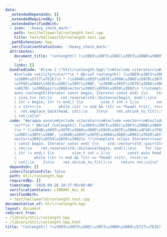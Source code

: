 ```yaml
---
data:
  _extendedDependsOn: []
  _extendedRequiredBy: []
  _extendedVerifiedWith:
  - icon: ':heavy_check_mark:'
    path: test/helloworld/runlength.test.cpp
    title: test/helloworld/runlength.test.cpp
  _pathExtension: hpp
  _verificationStatusIcon: ':heavy_check_mark:'
  attributes:
    document_title: "runlength() (\u30E9\u30F3\u30EC\u30F3\u30B0\u30B9\u5727\u7E2E\
      )"
    links: []
  bundledCode: "#line 2 \"Util/runlength.hpp\"\n#include <iterator>\n#include <vector>\n\
    #include <utility>\n\n/**\n * @brief runlength() (\u30E9\u30F3\u30EC\u30F3\u30B0\
    \u30B9\u5727\u7E2E)\n * (\u304B\u305F\u307E\u308A\u306E\u59CB\u307E\u308A\u4F4D\
    \u7F6E\u30A4\u30C6\u30EC\u30FC\u30BF, \u304B\u305F\u307E\u308A\u306E\u8981\u7D20\
    \u6570) \u306Epair\u306Evector\u3092\u8FD4\u3059\u3002\n */\ntemplate <class Iterator>\n\
    auto runlength(Iterator const begin, Iterator const end) {\n    std::vector<std::pair<Iterator,\
    \ size_t>> ret;\n    ret.reserve(std::distance(begin, end));\n\n    for (auto\
    \ itr = begin; itr != end;) {\n        size_t cnt = 1;\n        const auto head\
    \ = itr++;\n        while (itr != end && *itr == *head) ++itr, ++cnt;\n      \
    \  ret.emplace_back(head, cnt);\n    }\n\n    ret.shrink_to_fit();\n    return\
    \ ret;\n}\n"
  code: "#pragma once\n#include <iterator>\n#include <vector>\n#include <utility>\n\
    \n/**\n * @brief runlength() (\u30E9\u30F3\u30EC\u30F3\u30B0\u30B9\u5727\u7E2E\
    )\n * (\u304B\u305F\u307E\u308A\u306E\u59CB\u307E\u308A\u4F4D\u7F6E\u30A4\u30C6\
    \u30EC\u30FC\u30BF, \u304B\u305F\u307E\u308A\u306E\u8981\u7D20\u6570) \u306Epair\u306E\
    vector\u3092\u8FD4\u3059\u3002\n */\ntemplate <class Iterator>\nauto runlength(Iterator\
    \ const begin, Iterator const end) {\n    std::vector<std::pair<Iterator, size_t>>\
    \ ret;\n    ret.reserve(std::distance(begin, end));\n\n    for (auto itr = begin;\
    \ itr != end;) {\n        size_t cnt = 1;\n        const auto head = itr++;\n\
    \        while (itr != end && *itr == *head) ++itr, ++cnt;\n        ret.emplace_back(head,\
    \ cnt);\n    }\n\n    ret.shrink_to_fit();\n    return ret;\n}\n"
  dependsOn: []
  isVerificationFile: false
  path: Util/runlength.hpp
  requiredBy: []
  timestamp: '2020-09-26 18:37:05+09:00'
  verificationStatus: LIBRARY_ALL_AC
  verifiedWith:
  - test/helloworld/runlength.test.cpp
documentation_of: Util/runlength.hpp
layout: document
redirect_from:
- /library/Util/runlength.hpp
- /library/Util/runlength.hpp.html
title: "runlength() (\u30E9\u30F3\u30EC\u30F3\u30B0\u30B9\u5727\u7E2E)"
---
```

